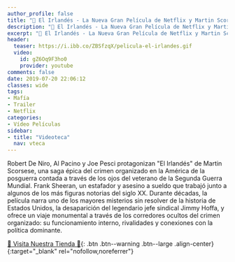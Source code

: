 ```yaml
---
author_profile: false
title: "🎥 El Irlandés - La Nueva Gran Película de Netflix y Martin Scorsese sobre la Mafía Americana"
description: "🎥 El Irlandés - La Nueva Gran Película de Netflix y Martin Scorsese sobre la Mafía Americana"
excerpt: "🎥 El Irlandés - La Nueva Gran Película de Netflix y Martin Scorsese sobre la Mafía Americana"
header:
  teaser: https://i.ibb.co/ZBSfzqX/pelicula-el-irlandes.gif
  video:
    id: gZ6Oq9F3ho0
    provider: youtube
comments: false
date: 2019-07-20 22:06:12
classes: wide
tags:
- Mafía
- Trailer
- Netflix
categories:
- Vídeo Películas
sidebar:
- title: "Videoteca"
  nav: vteca
---
```

Robert De Niro, Al Pacino y Joe Pesci protagonizan "El Irlandés" de Martin Scorsese, una saga épica del crimen organizado en la América de la posguerra contada a través de los ojos del veterano de la Segunda Guerra Mundial.
Frank Sheeran, un estafador y asesino a sueldo que trabajó junto a algunos de los más figuras notorias del siglo XX. Durante décadas, la película narra uno de los mayores misterios sin resolver de la historia de Estados Unidos, la desaparición del legendario jefe sindical Jimmy Hoffa, y ofrece un viaje monumental a través de los corredores ocultos del crimen organizado: su funcionamiento interno, rivalidades y conexiones con la política dominante.

[🎁 Visita Nuestra Tienda 🎁](https://www.amazon.es/shop/cibercursos){: .btn .btn--warning .btn--large .align-center}{:target="_blank" rel="nofollow,noreferrer"}
